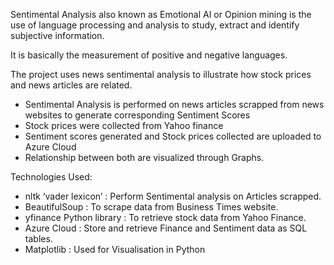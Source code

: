 Sentimental Analysis also known as Emotional AI or Opinion mining is the use of language processing and analysis to study, extract and identify subjective information.

It is basically the measurement of positive and negative languages. 

The project uses news sentimental analysis to illustrate how stock prices and news articles are related.

- Sentimental Analysis is performed on news articles scrapped from news websites to generate corresponding Sentiment Scores
- Stock prices were collected from Yahoo finance
- Sentiment scores generated and Stock prices collected are uploaded to Azure Cloud
- Relationship between both are visualized through Graphs.

Technologies Used:

- nltk ‘vader lexicon’ : Perform  Sentimental analysis on Articles scrapped.
- BeautifulSoup : To scrape data from Business Times website.
- yfinance Python library : To retrieve stock data from Yahoo Finance.
- Azure Cloud : Store and retrieve Finance and Sentiment data as SQL tables.
- Matplotlib : Used for Visualisation in Python


